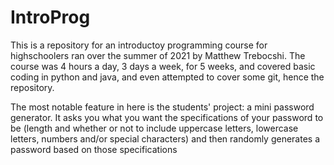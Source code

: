 # IntroProg

This is a repository for an introductoy programming course for highschoolers ran over the summer of 2021 by Matthew Trebocshi. The course was 4 hours a day, 3 days a week, for 5 weeks, and covered basic coding in python and java, and even attempted to cover some git, hence the repository.

The most notable feature in here is the students' project: a mini password generator. It asks you what you want the specifications of your password to be (length and whether or not to include uppercase letters, lowercase letters, numbers and/or special characters) and then randomly generates a password based on those specifications
